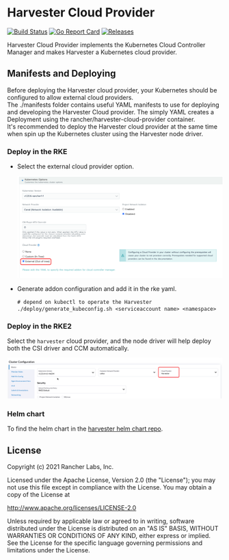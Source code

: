 Harvester Cloud Provider
==========================
[![Build Status](https://drone-publish.rancher.io/api/badges/harvester/cloud-provider-harvester/status.svg)](https://drone-publish.rancher.io/harvester/cloud-provider-harvester)
[![Go Report Card](https://goreportcard.com/badge/github.com/harvester/cloud-provider-harvester)](https://goreportcard.com/report/github.com/harvester/cloud-provider-harvester)
[![Releases](https://img.shields.io/github/release/harvester/cloud-provider-harvester/all.svg)](https://github.com/harvester/cloud-provider-harvester/releases)

Harvester Cloud Provider implements the Kubernetes Cloud Controller Manager and makes Harvester a Kubernetes cloud provider.

## Manifests and Deploying
Before deploying the Harvester cloud provider, your Kubernetes should be configured to allow external cloud providers.<br>
The ./manifests folder contains useful YAML manifests to use for deploying and developing the Harvester Cloud provider. The simply YAML creates a Deployment using the rancher/harvester-cloud-provider container.<br>
It's recommended to deploy the Harvester cloud provider at the same time when spin up the Kubernetes cluster using the Harvester node driver.<br>

### Deploy in the RKE
- Select the external cloud provider option.

  ![](doc/image/rke-cloud-provider.png)

- Generate addon configuration and add it in the rke yaml.
  ```
  # depend on kubectl to operate the Harvester
  ./deploy/generate_kubeconfig.sh <serviceaccount name> <namespace>
  ```
### Deploy in the RKE2
Select the `harvester` cloud provider, and the node driver will help deploy both the CSI driver and CCM automatically.

![](doc/image/rke2-cloud-provider.png)


### Helm chart
To find the helm chart in the [harvester helm chart repo](https://charts.harvesterhci.io).

## License
Copyright (c) 2021 Rancher Labs, Inc.

Licensed under the Apache License, Version 2.0 (the "License"); you may not use this file except in compliance with the License. You may obtain a copy of the License at

http://www.apache.org/licenses/LICENSE-2.0

Unless required by applicable law or agreed to in writing, software distributed under the License is distributed on an "AS IS" BASIS, WITHOUT WARRANTIES OR CONDITIONS OF ANY KIND, either express or implied. See the License for the specific language governing permissions and limitations under the License.
